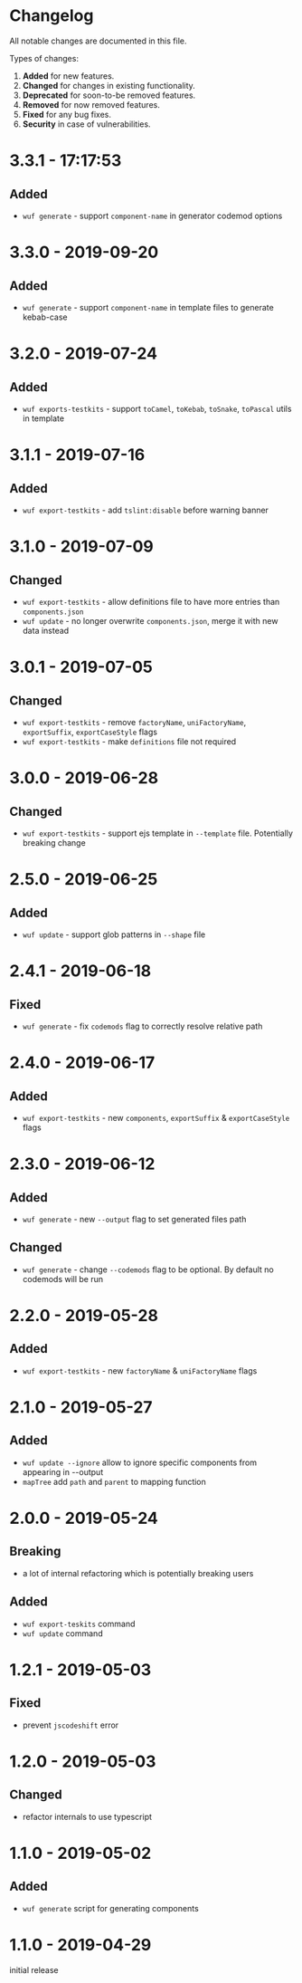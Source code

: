 # Changelog

All notable changes are documented in this file.

Types of changes:

1. **Added** for new features.
1. **Changed** for changes in existing functionality.
1. **Deprecated** for soon-to-be removed features.
1. **Removed** for now removed features.
1. **Fixed** for any bug fixes.
1. **Security** in case of vulnerabilities.

# 3.3.1 - 17:17:53
## Added
- `wuf generate` - support `component-name` in generator codemod options

# 3.3.0 - 2019-09-20
## Added
- `wuf generate` - support `component-name` in template files to generate kebab-case

# 3.2.0 - 2019-07-24
## Added
- `wuf exports-testkits` - support `toCamel`, `toKebab`, `toSnake`, `toPascal` utils in template

# 3.1.1 - 2019-07-16
## Added
- `wuf export-testkits` - add `tslint:disable` before warning banner

# 3.1.0 - 2019-07-09
## Changed
- `wuf export-testkits` - allow definitions file to have more entries than `components.json`
- `wuf update` - no longer overwrite `components.json`, merge it with new data instead

# 3.0.1 - 2019-07-05
## Changed
- `wuf export-testkits` - remove `factoryName`, `uniFactoryName`, `exportSuffix`, `exportCaseStyle` flags
- `wuf export-testkits` - make `definitions` file not required

# 3.0.0 - 2019-06-28
## Changed
- `wuf export-testkits` - support ejs template in `--template` file. Potentially breaking change

# 2.5.0 - 2019-06-25
## Added
- `wuf update` - support glob patterns in `--shape` file

# 2.4.1 - 2019-06-18
## Fixed
- `wuf generate` - fix `codemods` flag to correctly resolve relative path

# 2.4.0 - 2019-06-17
## Added
- `wuf export-testkits` - new `components`, `exportSuffix` & `exportCaseStyle` flags

# 2.3.0 - 2019-06-12
## Added
- `wuf generate` - new `--output` flag to set generated files path

## Changed
- `wuf generate` - change `--codemods` flag to be optional. By default no codemods will be run

# 2.2.0 - 2019-05-28
## Added
- `wuf export-testkits` - new `factoryName` & `uniFactoryName` flags

# 2.1.0 - 2019-05-27
## Added
- `wuf update --ignore` allow to ignore specific components from appearing in --output
- `mapTree` add `path` and `parent` to mapping function

# 2.0.0 - 2019-05-24
## Breaking
- a lot of internal refactoring which is potentially breaking users

## Added
- `wuf export-teskits` command
- `wuf update` command

# 1.2.1 - 2019-05-03
## Fixed
- prevent `jscodeshift` error

# 1.2.0 - 2019-05-03
## Changed
- refactor internals to use typescript

# 1.1.0 - 2019-05-02
## Added
- `wuf generate` script for generating components

# 1.1.0 - 2019-04-29
initial release
